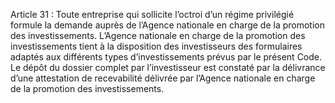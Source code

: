 Article 31 : Toute entreprise qui sollicite l’octroi d’un régime privilégié formule la demande auprès de l’Agence nationale en charge de la promotion des investissements.
L’Agence nationale en charge de la promotion des investissements tient à la disposition des investisseurs des formulaires adaptés aux différents types d’investissements prévus par le présent Code.
Le dépôt du dossier complet par l’investisseur est constaté par la délivrance d’une attestation de recevabilité délivrée par l’Agence nationale en charge de la promotion des investissements.